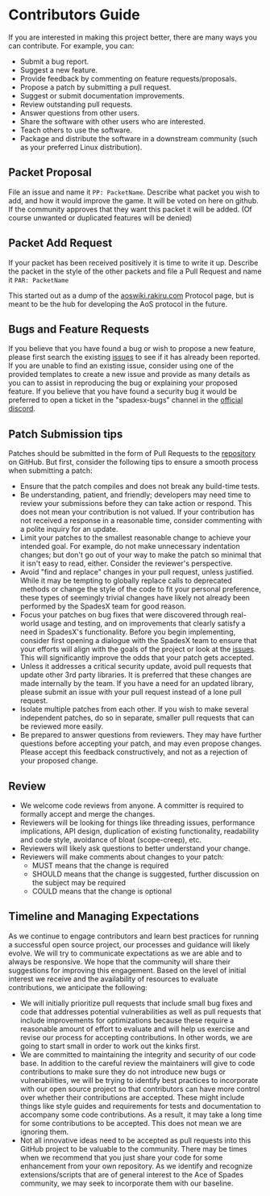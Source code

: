 # Contributors Guide
If you are interested in making this project better, there are many ways you can contribute. For example, you can:

- Submit a bug report.
- Suggest a new feature.
- Provide feedback by commenting on feature requests/proposals.
- Propose a patch by submitting a pull request.
- Suggest or submit documentation improvements.
- Review outstanding pull requests.
- Answer questions from other users.
- Share the software with other users who are interested.
- Teach others to use the software.
- Package and distribute the software in a downstream community (such as your preferred Linux distribution).

## Packet Proposal
File an issue and name it `PP: PacketName`. Describe what packet you wish to add,
and how it would improve the game. It will be voted on here on github.
If the community approves that they want this packet it will be added.
(Of course unwanted or duplicated features will be denied)

## Packet Add Request
If your packet has been received positively it is time to write it up. 
Describe the packet in the style of the other packets and file a Pull Request and name it `PAR: PacketName`

This started out as a dump of the [aoswiki.rakiru.com](https://aoswiki.rakiru.com/) Protocol page, but is meant to be the hub for
developing the AoS protocol in the future.

## Bugs and Feature Requests
If you believe that you have found a bug or wish to propose a new feature, please first search the existing [issues] to see if it has already been reported.
If you are unable to find an existing issue, consider using one of the provided templates to create a new issue and provide as many details as you can to assist in reproducing the bug or explaining your proposed feature.
If you believe that you have found a security bug it would be preferred to open a ticket in the "spadesx-bugs" channel in the [official discord][discord].

## Patch Submission tips
Patches should be submitted in the form of Pull Requests to the [repository] on GitHub.
 But first, consider the following tips to ensure a smooth process when submitting a patch:

- Ensure that the patch compiles and does not break any build-time tests.
- Be understanding, patient, and friendly; developers may need time to review
  your submissions before they can take action or respond. This does not mean
  your contribution is not valued. If your contribution has not received a
  response in a reasonable time, consider commenting with a polite inquiry for
  an update.
- Limit your patches to the smallest reasonable change to achieve your intended
  goal. For example, do not make unnecessary indentation changes; but don't go
  out of your way to make the patch so minimal that it isn't easy to read,
  either. Consider the reviewer's perspective.
- Avoid "find and replace" changes in your pull request, unless justified.  While it may be 
  tempting to globally replace calls to deprecated methods or change the style
  of the code to fit your personal preference, these types of seemingly trivial
  changes have likely not already been performed by the SpadesX team for good 
  reason.
- Focus your patches on bug fixes that were discovered through real-world
  usage and testing, and on improvements that clearly satisfy a need in 
  SpadesX's functionality.  Before you begin implementing, consider first
  opening a dialogue with the SpadesX team to ensure that your efforts will 
  align with the goals of the project or look at the [issues]. This will significantly improve the odds
  that your patch gets accepted.
- Unless it addresses a critical security update, avoid pull requests that update 
  other 3rd party libraries.  It is preferred that these changes are made
  internally by the team.  If you have a need for an updated library, please
  submit an issue with your pull request instead of a lone pull request.
- Isolate multiple patches from each other. If you wish to make several
  independent patches, do so in separate, smaller pull requests that can be
  reviewed more easily.
- Be prepared to answer questions from reviewers. They may have further
  questions before accepting your patch, and may even propose changes. Please
  accept this feedback constructively, and not as a rejection of your proposed
  change.

## Review
- We welcome code reviews from anyone. A committer is required to formally
  accept and merge the changes.
- Reviewers will be looking for things like threading issues, performance
  implications, API design, duplication of existing functionality, readability
  and code style, avoidance of bloat (scope-creep), etc.
- Reviewers will likely ask questions to better understand your change.
- Reviewers will make comments about changes to your patch:
    - MUST means that the change is required
    - SHOULD means that the change is suggested, further discussion on the
      subject may be required
    - COULD means that the change is optional

## Timeline and Managing Expectations
As we continue to engage contributors and learn best practices for running a successful open source project, our processes and guidance will likely evolve.
We will try to communicate expectations as we are able and to always be responsive. We hope that the community will share their suggestions for improving this engagement.
Based on the level of initial interest we receive and the availability of resources to evaluate contributions, we anticipate the following:

- We will initially prioritize pull requests that include small bug fixes and code that addresses potential vulnerabilities
  as well as pull requests that include improvements for optimizations because these require a reasonable amount of effort 
  to evaluate and will help us exercise and revise our process for accepting contributions. In other words, we are going to start small in order to work out the kinks first.
- We are committed to maintaining the integrity and security of our code base.  In addition to the careful review the 
  maintainers will give to code contributions to make sure they do not introduce new bugs or vulnerabilities, we will be 
  trying to identify best practices to incorporate with our open source project so that contributors can have more control 
  over whether their contributions are accepted. These might include things like style guides and requirements for tests and 
  documentation to accompany some code contributions.  As a result, it may take a long time for some contributions to be 
  accepted.  This does not mean we are ignoring them.
- Not all innovative ideas need to be accepted as pull requests into this GitHub project to be valuable to the community.
  There may be times when we recommend that you just share your code for some enhancement from your own repository.
  As we identify and recognize extensions/scripts that are of general interest to the Ace of Spades community, we may seek to incorporate them with our baseline.


[issues]: https://github.com/SpadesX/aosprotocol/issues
[repository]: https://github.com/SpadesX/aosprotocol/
[discord]: https://discord.gg/dsRjTzJpZC
